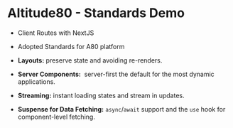 # Altitude80 - Standards Demo

* Client Routes with NextJS

- Adopted Standards for A80 platform

- **Layouts:** preserve state and avoiding re-renders.
- **Server Components:**  server-first the default for the most dynamic applications.
- **Streaming:** instant loading states and stream in updates.
- **Suspense for Data Fetching:** `async`/`await` support and the `use` hook for component-level fetching.
